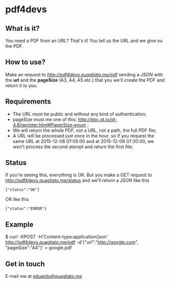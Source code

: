 # pdf4devs

## What is it?

You need a PDF from an URL? That's it! You tell us the URL and we give ou the
PDF.

## How to use?

Make an request to *http://pdf4devs.quagliato.me/pdf* sending a *JSON* with the 
**url** and the **pageSize** (A3, A4, A5 etc.) that you we'll create the PDF
and return it to you.

## Requirements
- The URL must be public and without any kind of authentication;
- pageSize must me one of this: http://doc.qt.io/qt-4.8/qprinter.html#PaperSize-enum ;
- We will return the whole PDF, not a URL, not a path, the full PDF file;
- A URL will be processed just once in the hour, so if you request the same URL
at 2015-12-08 07:05:00 and at 2015-12-08 07:30:00, we won't process the second
atempt and return the first file;

## Status
If you're seeing this, everything is OK. But you make a GET request to
http://pdf4devs.quagliato.me/status and we'll return a JSON like this
```
{"status":"OK"}
```
OR like this
```
{"status":"ERROR"}
```

## Example

$ curl -XPOST -H'Content-type:application/json' http://pdf4devs.quagliato.me/pdf -d'{"url":"http://google.com", "pageSize":"A4"}' > google.pdf

## Get in touch
E-mail me at [eduardo@quagliato.me](mailto:eduardo@quagliato.me)
